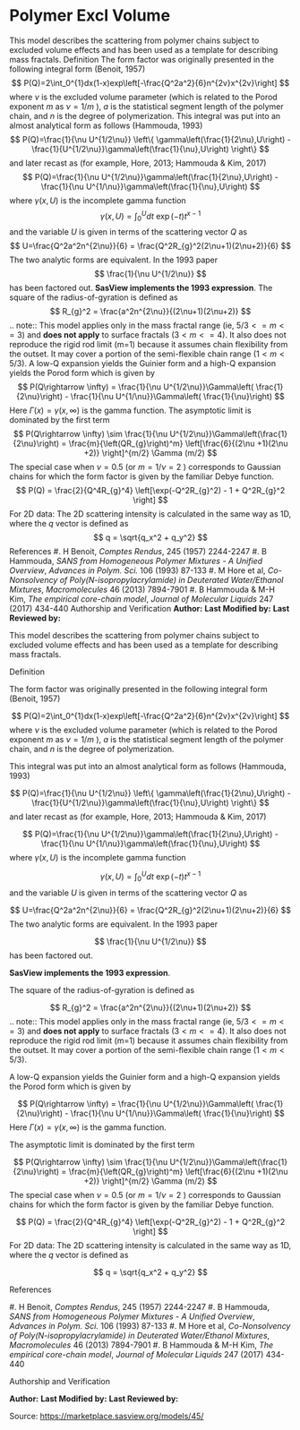 # Polymer Excl Volume

This model describes the scattering from polymer chains subject to excluded volume effects and has been used as a template for describing mass fractals. Definition The form factor was originally presented in the following integral form (Benoit, 1957) $$  P(Q)=2\int_0^{1}dx(1-x)exp\left[-\frac{Q^2a^2}{6}n^{2v}x^{2v}\right] $$ where $\nu$ is the excluded volume parameter (which is related to the Porod exponent $m$ as $\nu=1/m$ ), $a$ is the statistical segment length of the polymer chain, and $n$ is the degree of polymerization. This integral was put into an almost analytical form as follows (Hammouda, 1993) $$  P(Q)=\frac{1}{\nu U^{1/2\nu}} \left\{ \gamma\left(\frac{1}{2\nu},U\right) - \frac{1}{U^{1/2\nu}}\gamma\left(\frac{1}{\nu},U\right) \right\} $$ and later recast as (for example, Hore, 2013; Hammouda & Kim, 2017) $$  P(Q)=\frac{1}{\nu U^{1/2\nu}}\gamma\left(\frac{1}{2\nu},U\right) - \frac{1}{\nu U^{1/\nu}}\gamma\left(\frac{1}{\nu},U\right) $$ where $\gamma(x,U)$ is the incomplete gamma function $$  \gamma(x,U)=\int_0^{U}dt\ \exp(-t)t^{x-1} $$ and the variable $U$ is given in terms of the scattering vector $Q$ as $$  U=\frac{Q^2a^2n^{2\nu}}{6} = \frac{Q^2R_{g}^2(2\nu+1)(2\nu+2)}{6} $$ The two analytic forms are equivalent. In the 1993 paper $$  \frac{1}{\nu U^{1/2\nu}} $$ has been factored out. **SasView implements the 1993 expression**. The square of the radius-of-gyration is defined as $$  R_{g}^2 = \frac{a^2n^{2\nu}}{(2\nu+1)(2\nu+2)} $$ .. note::     This model applies only in the mass fractal range (ie, $5/3<=m<=3$)     and **does not apply** to surface fractals ($3<m<=4$).     It also does not reproduce the rigid rod limit (m=1) because it assumes     chain flexibility from the outset. It may cover a portion of the     semi-flexible chain range ($1<m<5/3$). A low-Q expansion yields the Guinier form and a high-Q expansion yields the Porod form which is given by $$  P(Q\rightarrow \infty) = \frac{1}{\nu U^{1/2\nu}}\Gamma\left( \frac{1}{2\nu}\right) - \frac{1}{\nu U^{1/\nu}}\Gamma\left( \frac{1}{\nu}\right) $$ Here $\Gamma(x) = \gamma(x,\infty)$ is the gamma function. The asymptotic limit is dominated by the first term $$  P(Q\rightarrow \infty) \sim \frac{1}{\nu U^{1/2\nu}}\Gamma\left(\frac{1}{2\nu}\right) = \frac{m}{\left(QR_{g}\right)^m} \left[\frac{6}{(2\nu +1)(2\nu +2)} \right]^{m/2} \Gamma (m/2) $$ The special case when $\nu=0.5$ (or $m=1/\nu=2$ ) corresponds to Gaussian chains for which the form factor is given by the familiar Debye function. $$  P(Q) = \frac{2}{Q^4R_{g}^4} \left[\exp(-Q^2R_{g}^2) - 1 + Q^2R_{g}^2 \right] $$ For 2D data: The 2D scattering intensity is calculated in the same way as 1D, where the $q$ vector is defined as $$  q = \sqrt{q_x^2 + q_y^2} $$ References #. H Benoit, *Comptes Rendus*, 245 (1957) 2244-2247 #. B Hammouda, *SANS from Homogeneous Polymer Mixtures - A Unified Overview*,    *Advances in Polym. Sci.* 106 (1993) 87-133 #. M Hore et al, *Co-Nonsolvency of Poly(N-isopropylacrylamide) in Deuterated    Water/Ethanol Mixtures*, *Macromolecules* 46 (2013) 7894-7901 #. B Hammouda & M-H Kim, *The empirical core-chain model*,    *Journal of Molecular Liquids* 247 (2017) 434-440 Authorship and Verification **Author:** **Last Modified by:** **Last Reviewed by:**

This model describes the scattering from polymer chains subject to excluded volume effects and has been used as a template for describing mass fractals.

Definition

The form factor was originally presented in the following integral form (Benoit, 1957)

$$  P(Q)=2\int_0^{1}dx(1-x)exp\left[-\frac{Q^2a^2}{6}n^{2v}x^{2v}\right] $$ where $\nu$ is the excluded volume parameter (which is related to the Porod exponent $m$ as $\nu=1/m$ ), $a$ is the statistical segment length of the polymer chain, and $n$ is the degree of polymerization.

This integral was put into an almost analytical form as follows (Hammouda, 1993)

$$  P(Q)=\frac{1}{\nu U^{1/2\nu}} \left\{ \gamma\left(\frac{1}{2\nu},U\right) - \frac{1}{U^{1/2\nu}}\gamma\left(\frac{1}{\nu},U\right) \right\} $$ and later recast as (for example, Hore, 2013; Hammouda & Kim, 2017)

$$  P(Q)=\frac{1}{\nu U^{1/2\nu}}\gamma\left(\frac{1}{2\nu},U\right) - \frac{1}{\nu U^{1/\nu}}\gamma\left(\frac{1}{\nu},U\right) $$ where $\gamma(x,U)$ is the incomplete gamma function

$$  \gamma(x,U)=\int_0^{U}dt\ \exp(-t)t^{x-1} $$ and the variable $U$ is given in terms of the scattering vector $Q$ as

$$  U=\frac{Q^2a^2n^{2\nu}}{6} = \frac{Q^2R_{g}^2(2\nu+1)(2\nu+2)}{6} $$ The two analytic forms are equivalent. In the 1993 paper

$$  \frac{1}{\nu U^{1/2\nu}} $$ has been factored out.

**SasView implements the 1993 expression**.

The square of the radius-of-gyration is defined as

$$  R_{g}^2 = \frac{a^2n^{2\nu}}{(2\nu+1)(2\nu+2)} $$ .. note::     This model applies only in the mass fractal range (ie, $5/3<=m<=3$)     and **does not apply** to surface fractals ($3<m<=4$).     It also does not reproduce the rigid rod limit (m=1) because it assumes     chain flexibility from the outset. It may cover a portion of the     semi-flexible chain range ($1<m<5/3$).

A low-Q expansion yields the Guinier form and a high-Q expansion yields the Porod form which is given by

$$  P(Q\rightarrow \infty) = \frac{1}{\nu U^{1/2\nu}}\Gamma\left( \frac{1}{2\nu}\right) - \frac{1}{\nu U^{1/\nu}}\Gamma\left( \frac{1}{\nu}\right) $$ Here $\Gamma(x) = \gamma(x,\infty)$ is the gamma function.

The asymptotic limit is dominated by the first term

$$  P(Q\rightarrow \infty) \sim \frac{1}{\nu U^{1/2\nu}}\Gamma\left(\frac{1}{2\nu}\right) = \frac{m}{\left(QR_{g}\right)^m} \left[\frac{6}{(2\nu +1)(2\nu +2)} \right]^{m/2} \Gamma (m/2) $$ The special case when $\nu=0.5$ (or $m=1/\nu=2$ ) corresponds to Gaussian chains for which the form factor is given by the familiar Debye function.

$$  P(Q) = \frac{2}{Q^4R_{g}^4} \left[\exp(-Q^2R_{g}^2) - 1 + Q^2R_{g}^2 \right] $$ For 2D data: The 2D scattering intensity is calculated in the same way as 1D, where the $q$ vector is defined as

$$  q = \sqrt{q_x^2 + q_y^2} $$

References

#. H Benoit, *Comptes Rendus*, 245 (1957) 2244-2247 #. B Hammouda, *SANS from Homogeneous Polymer Mixtures - A Unified Overview*,    *Advances in Polym. Sci.* 106 (1993) 87-133 #. M Hore et al, *Co-Nonsolvency of Poly(N-isopropylacrylamide) in Deuterated    Water/Ethanol Mixtures*, *Macromolecules* 46 (2013) 7894-7901 #. B Hammouda & M-H Kim, *The empirical core-chain model*,    *Journal of Molecular Liquids* 247 (2017) 434-440

Authorship and Verification

**Author:** **Last Modified by:** **Last Reviewed by:**

Source: https://marketplace.sasview.org/models/45/

